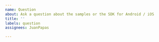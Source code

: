 ```yaml
---
name: Question
about: Ask a question about the samples or the SDK for Android / iOS
title: ''
labels: question
assignees: JuanPapas

---
```

